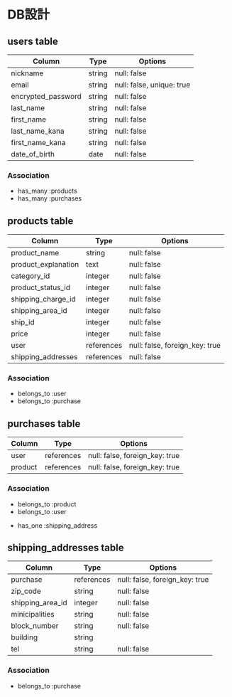 # DB設計


## users table
| Column             | Type                | Options                   |
|--------------------|---------------------|---------------------------|
| nickname           | string              | null: false               |
| email              | string              | null: false, unique: true |
| encrypted_password | string              | null: false               |
| last_name          | string              | null: false               |
| first_name         | string              | null: false               |
| last_name_kana     | string              | null: false               |
| first_name_kana    | string              | null: false               |
| date_of_birth      | date                | null: false               |

### Association
 * has_many :products
 * has_many :purchases



## products table
| Column                 | Type                | Options                        |
|------------------------|---------------------|--------------------------------|
| product_name           | string              | null: false                    |
| product_explanation    | text                | null: false                    |
| category_id            | integer             | null: false                    |
| product_status_id      | integer             | null: false                    |
| shipping_charge_id     | integer             | null: false                    |
| shipping_area_id       | integer             | null: false                    |
| ship_id                | integer             | null: false                    |
| price                  | integer             | null: false                    |
| user                   | references          | null: false, foreign_key: true |
| shipping_addresses     | references          | null: false                    |


### Association
 - belongs_to :user
 - belongs_to :purchase


 ## purchases table
| Column             | Type                | Options                        |
|--------------------|---------------------|--------------------------------|
| user               | references          | null: false, foreign_key: true |
| product            | references          | null: false, foreign_key: true |

### Association
 - belongs_to :product
 - belongs_to :user
 * has_one :shipping_address


## shipping_addresses table
| Column             | Type                | Options                        |
|--------------------|---------------------|--------------------------------|
| purchase           | references          | null: false, foreign_key: true |
| zip_code           | string              | null: false                    |
| shipping_area_id   | integer             | null: false                    |
| minicipalities     | string              | null: false                    |
| block_number       | string              | null: false                    |
| building           | string              |                                |
| tel                | string              | null: false                    |

### Association
 - belongs_to :purchase